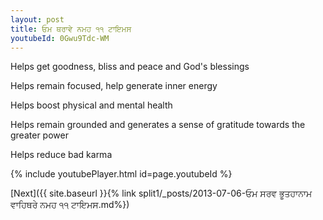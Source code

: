```yaml
---
layout: post
title: ਓਮ ਥਰਾਵੇ ਨਮਹ ੧੧ ਟਾਇਮਸ
youtubeId: 0Gwu9Tdc-WM
---
```

 
 
Helps get goodness, bliss and peace and God's blessings
 
Helps remain focused, help generate inner energy 
 
Helps boost physical and mental health 
 
Helps remain grounded and generates a sense of gratitude towards the greater power 
 
Helps reduce bad karma
 
 
 
 


{% include youtubePlayer.html id=page.youtubeId %}
 
[Next]({{ site.baseurl }}{% link  split1/_posts/2013-07-06-ਓਮ ਸਰਵ ਭੂਤਹਾਨਾਮ ਵਾਹਿਥਰੇ ਨਮਹ ੧੧ ਟਾਇਮਸ.md%})
 
